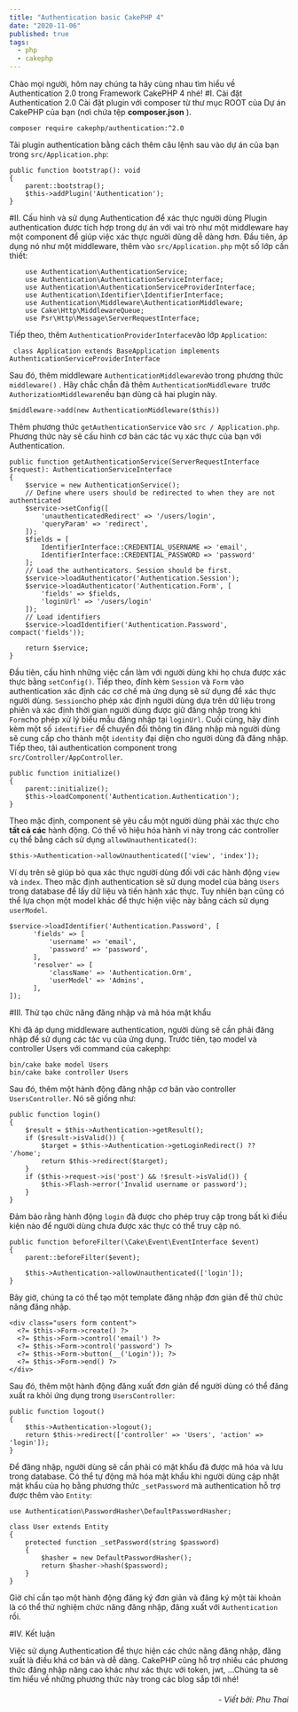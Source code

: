 ```yaml
---
title: "Authentication basic CakePHP 4"
date: "2020-11-06"
published: true
tags:
  - php
  - cakephp
---
```


Chào mọi người, hôm nay chúng ta hãy cùng nhau tìm hiểu về Authentication 2.0 trong Framework CakePHP 4 nhé!
#I. Cài đặt Authentication 2.0
Cài đặt plugin với composer từ thư mục ROOT của Dự án CakePHP của bạn (nơi chứa tệp **composer.json** ).

`composer require cakephp/authentication:^2.0`

Tải plugin authentication bằng cách thêm câu lệnh sau vào dự án của bạn trong `src/Application.php`:

    public function bootstrap(): void
    {
        parent::bootstrap();
        $this->addPlugin('Authentication');
    }

#II. Cấu hình và sử dụng Authentication để xác thực người dùng
Plugin authentication được tích hợp trong dự án với vai trò như một middleware hay một component để giúp việc xác thực người dùng dễ dàng hơn. Đầu tiên, áp dụng nó như một middleware, thêm vào `src/Application.php` một số lớp cần thiết:
 > 
        use Authentication\AuthenticationService;
        use Authentication\AuthenticationServiceInterface;
        use Authentication\AuthenticationServiceProviderInterface;
        use Authentication\Identifier\IdentifierInterface;
        use Authentication\Middleware\AuthenticationMiddleware;
        use Cake\Http\MiddlewareQueue;
        use Psr\Http\Message\ServerRequestInterface;

Tiếp theo, thêm `AuthenticationProviderInterface`vào lớp `Application`:

	 class Application extends BaseApplication implements AuthenticationServiceProviderInterface

Sau đó, thêm middleware `AuthenticationMiddleware`vào trong phương thức `middleware()` . Hãy chắc chắn đã thêm `AuthenticationMiddleware `trước `AuthorizationMiddleware`nếu bạn dùng cả hai plugin này.

    $middleware->add(new AuthenticationMiddleware($this))
Thêm phương thức `getAuthenticationService` vào `src / Application.php`.  Phương thức này sẽ cấu hình cơ bản các tác vụ xác thực của bạn với Authentication.

    public function getAuthenticationService(ServerRequestInterface $request): AuthenticationServiceInterface
    {
        $service = new AuthenticationService();
        // Define where users should be redirected to when they are not authenticated
        $service->setConfig([
            'unauthenticatedRedirect' => '/users/login',
            'queryParam' => 'redirect',
        ]);
        $fields = [
            IdentifierInterface::CREDENTIAL_USERNAME => 'email',
            IdentifierInterface::CREDENTIAL_PASSWORD => 'password'
        ];
        // Load the authenticators. Session should be first.
        $service->loadAuthenticator('Authentication.Session');
        $service->loadAuthenticator('Authentication.Form', [
            'fields' => $fields,
            'loginUrl' => '/users/login'
        ]);
        // Load identifiers
        $service->loadIdentifier('Authentication.Password', compact('fields'));
    
        return $service;
    }
Đầu tiên, cấu hình những việc cần làm với người dùng khi họ chưa được xác thực bằng `setConfig()`. Tiếp theo, đính kèm `Session` và  `Form` vào authentication  xác định các cơ chế mà ứng dụng sẽ sử dụng để xác thực người dùng. `Session`cho phép xác định người dùng dựa trên dữ liệu trong phiên và xác định thời gian người dùng được giữ đăng nhập trong khi `Form`cho phép xử lý biểu mẫu đăng nhập tại `loginUrl`. Cuối cùng, hãy đính kèm một số `identifier` để chuyển đổi thông tin đăng nhập mà người dùng sẽ cung cấp cho thành một `identity` đại diện cho người dùng đã đăng nhập.
Tiếp theo, tải authentication component trong `src/Controller/AppController`.

    public function initialize()
    {
        parent::initialize();
        $this->loadComponent('Authentication.Authentication');
    }
Theo mặc định, component sẽ yêu cầu một người dùng phải xác thực cho **tất cả các** hành động. Có thể vô hiệu hóa hành vi này trong các controller cụ thể bằng cách sử dụng `allowUnauthenticated()`:

    $this->Authentication->allowUnauthenticated(['view', 'index']);

Ví dụ trên sẽ giúp bỏ qua xác thực người dùng đối với các hành động `view` và `index`.
Theo mặc định authentication sẽ sử dụng model của bảng `Users` trong database để lấy dữ liệu và tiến hành xác thực. Tuy nhiên bạn cũng có thể lựa chọn một model khác để thực hiện việc này bằng cách sử dụng `userModel`.

    $service->loadIdentifier('Authentication.Password', [  
          'fields' => [  
		      'username' => 'email',  
		      'password' => 'password',  
		  ],  
          'resolver' => [  
	          'className' => 'Authentication.Orm',  
	          'userModel' => 'Admins',  
          ],  
    ]);
    
#III. Thử tạo chức năng đăng nhập và mã hóa mật khẩu

Khi đã áp dụng middleware authentication, người dùng sẽ cần phải đăng nhập để sử dụng các tác vụ của ứng dụng. Trước tiên, tạo model và controller Users với command của cakephp:

    bin/cake bake model Users 
    bin/cake bake controller Users
Sau đó, thêm một hành động đăng nhập cơ bản vào controller `UsersController`. Nó sẽ giống như:

    public function login()
    {
        $result = $this->Authentication->getResult();
        if ($result->isValid()) {
            $target = $this->Authentication->getLoginRedirect() ?? '/home';
            return $this->redirect($target);
        }
        if ($this->request->is('post') && !$result->isValid()) {
            $this->Flash->error('Invalid username or password');
        }
    }
Đảm bảo rằng hành động `login`   đã được cho phép truy cập trong bất kì điều kiện nào để người dùng chưa được xác thực có thể truy cập nó.

    public function beforeFilter(\Cake\Event\EventInterface $event)
    {
        parent::beforeFilter($event);
    
        $this->Authentication->allowUnauthenticated(['login']);
    }
Bây giờ, chúng ta có thể tạo một template đăng nhập đơn giản để thử chức năng đăng nhập.

    <div class="users form content">
	  <?= $this->Form->create() ?>
	  <?= $this->Form->control('email') ?>
      <?= $this->Form->control('password') ?>
      <?= $this->Form->button(__('Login')); ?>
      <?= $this->Form->end() ?>
    </div>
Sau đó, thêm một hành động đăng xuất đơn giản để người dùng có thể đăng xuất ra khỏi ứng dụng trong `UsersController`:

    public function logout()
    {
        $this->Authentication->logout();
        return $this->redirect(['controller' => 'Users', 'action' => 'login']);
    }
Để đăng nhập, người dùng sẽ cần phải có mật khẩu đã được mã hóa và lưu trong database. Có thể tự động mã hóa mật khẩu khi người dùng cập nhật mật khẩu của họ bằng phương thức `_setPassword` mà authentication hỗ trợ được thêm vào `Entity`:

    use Authentication\PasswordHasher\DefaultPasswordHasher;
    
    class User extends Entity
    {
        protected function _setPassword(string $password)
        {
            $hasher = new DefaultPasswordHasher();
            return $hasher->hash($password);
        }
    }
Giờ chỉ cần tạo một hành động đăng ký đơn giản và đăng ký một tài khoản là có thể thử nghiệm chức năng đăng nhập, đăng xuất với `Authentication` rồi. 

#IV. Kết luận

Việc sử dụng Authentication để thực hiện các chức năng đăng nhập, đăng xuất là điều khá cơ bản và dễ dàng. CakePHP cũng hỗ trợ nhiều các phương thức đăng nhập nâng cao khác như xác thực với token, jwt, ...Chúng ta sẽ tìm hiểu về những phương thức này trong các blog sắp tới nhé!

######                    *<div style="text-align: right"> - Viết bởi: Phu Thai </div>*